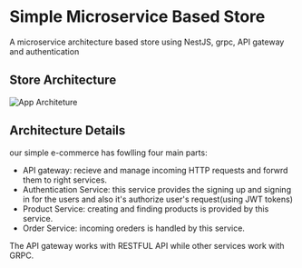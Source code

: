 # Simple Microservice Based Store
A microservice architecture based store using NestJS, grpc, API gateway and authentication
## Store Architecture
![App Architeture](https://user-images.githubusercontent.com/46327178/160545884-38f8927e-f4e8-4ad9-81ce-d651e2e95467.jpeg)

## Architecture Details
our simple e-commerce has fowlling four main parts:
* API gateway: recieve and manage incoming HTTP requests and forwrd them to right services.
* Authentication Service: this service provides the signing up and signing in for the users and also it's authorize user's request(using JWT tokens)
* Product Service: creating and finding products is provided by this service.
* Order Service: incoming oreders is handled by this service.

The API gateway works with RESTFUL API while other services work with GRPC.
